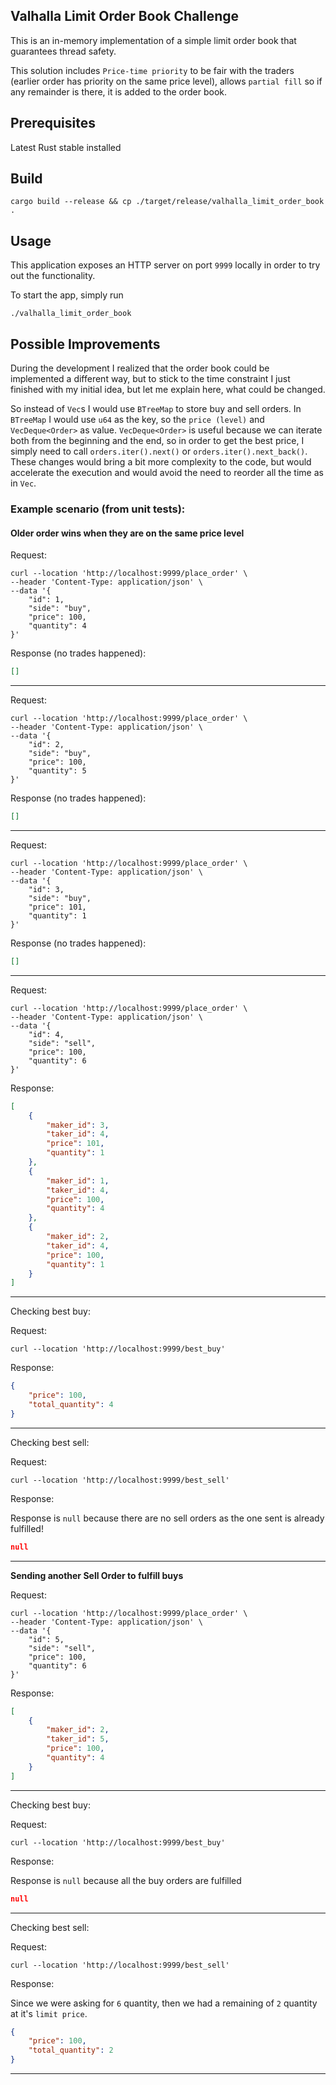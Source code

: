 Valhalla Limit Order Book Challenge
---
This is an in-memory implementation of a simple limit order book that guarantees thread safety.

This solution includes `Price-time priority` to be fair with the traders (earlier order has priority on the same
price level), allows `partial fill` so if any remainder is there, it is added to the order book.

Prerequisites
---
Latest Rust stable installed

Build
---
```shell
cargo build --release && cp ./target/release/valhalla_limit_order_book .
```

Usage
---
This application exposes an HTTP server on port `9999` locally in order to try out the functionality.

To start the app, simply run
```shell
./valhalla_limit_order_book
```

Possible Improvements
---
During the development I realized that the order book could be implemented a different way, but to stick to the
time constraint I just finished with my initial idea, but let me explain here, what could be changed.

So instead of `Vec`s I would use `BTreeMap` to store buy and sell orders.
In `BTreeMap` I would use `u64` as the key, so the `price (level)` and `VecDeque<Order>` as value.
`VecDeque<Order>` is useful because we can iterate both from the beginning and the end, so in order to get the best price,
I simply need to call `orders.iter().next()` or `orders.iter().next_back()`. 
These changes would bring a bit more complexity to the code, but would accelerate the execution and would avoid the need to 
reorder all the time as in `Vec`.

### Example scenario (from unit tests):

#### Older order wins when they are on the same price level 

Request:
```shell
curl --location 'http://localhost:9999/place_order' \
--header 'Content-Type: application/json' \
--data '{
    "id": 1,
    "side": "buy",
    "price": 100,
    "quantity": 4
}'
```

Response (no trades happened):
```json
[]
```

---

Request:

```shell
curl --location 'http://localhost:9999/place_order' \
--header 'Content-Type: application/json' \
--data '{
    "id": 2,
    "side": "buy",
    "price": 100,
    "quantity": 5
}'
```

Response (no trades happened):
```json
[]
```

---

Request:

```shell
curl --location 'http://localhost:9999/place_order' \
--header 'Content-Type: application/json' \
--data '{
    "id": 3,
    "side": "buy",
    "price": 101,
    "quantity": 1
}'
```

Response (no trades happened):
```json
[]
```

---

Request:

```shell
curl --location 'http://localhost:9999/place_order' \
--header 'Content-Type: application/json' \
--data '{
    "id": 4,
    "side": "sell",
    "price": 100,
    "quantity": 6
}'
```

Response:
```json
[
    {
        "maker_id": 3,
        "taker_id": 4,
        "price": 101,
        "quantity": 1
    },
    {
        "maker_id": 1,
        "taker_id": 4,
        "price": 100,
        "quantity": 4
    },
    {
        "maker_id": 2,
        "taker_id": 4,
        "price": 100,
        "quantity": 1
    }
]
```

---

Checking best buy:

Request:

```shell
curl --location 'http://localhost:9999/best_buy'
```

Response:

```json
{
    "price": 100,
    "total_quantity": 4
}
```

---

Checking best sell:

Request:

```shell
curl --location 'http://localhost:9999/best_sell'
```

Response:

Response is `null` because there are no sell orders as the one sent is already fulfilled!

```json
null
```

---

**Sending another Sell Order to fulfill buys**

Request:

```shell
curl --location 'http://localhost:9999/place_order' \
--header 'Content-Type: application/json' \
--data '{
    "id": 5,
    "side": "sell",
    "price": 100,
    "quantity": 6
}'
```

Response:
```json
[
    {
        "maker_id": 2,
        "taker_id": 5,
        "price": 100,
        "quantity": 4
    }
]
```

---

Checking best buy:

Request:

```shell
curl --location 'http://localhost:9999/best_buy'
```

Response:

Response is `null` because all the buy orders are fulfilled 

```json
null
```

---

Checking best sell:

Request:

```shell
curl --location 'http://localhost:9999/best_sell'
```

Response:

Since we were asking for `6` quantity, then we had a remaining of `2` quantity at it's `limit price`.

```json
{
    "price": 100,
    "total_quantity": 2
}
```

---